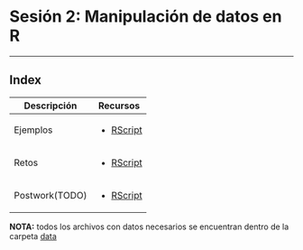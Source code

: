 # Sesión 2: Manipulación de datos en R
<hr></hr>

## Index

|Descripción|Recursos|
|-|-|
|Ejemplos|<ul><li>[RScript](ejemplos.r)</li></ul>|
|Retos|<ul><li>[RScript](retos.r)</li></ul>|
|Postwork(TODO)|<ul><li>[RScript](postwork.r)</li></ul>|

**NOTA:** todos los archivos con datos necesarios se encuentran dentro de la carpeta [data](data)
